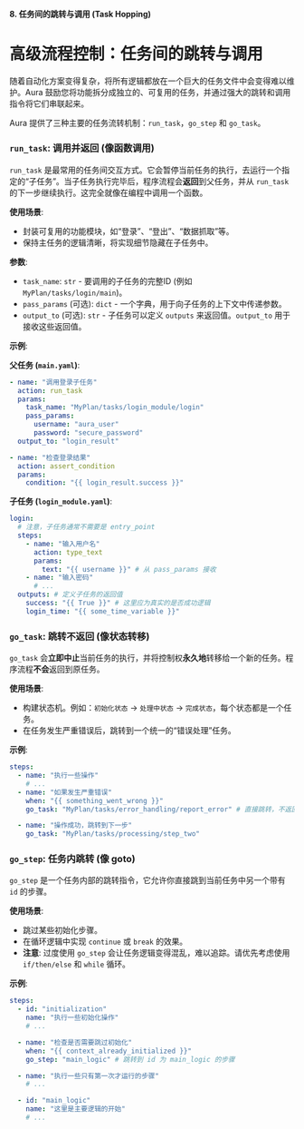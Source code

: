 

#### **8. 任务间的跳转与调用 (Task Hopping)**


# **高级流程控制：任务间的跳转与调用**

随着自动化方案变得复杂，将所有逻辑都放在一个巨大的任务文件中会变得难以维护。Aura 鼓励您将功能拆分成独立的、可复用的任务，并通过强大的跳转和调用指令将它们串联起来。

Aura 提供了三种主要的任务流转机制：`run_task`，`go_step` 和 `go_task`。

### **`run_task`: 调用并返回 (像函数调用)**

`run_task` 是最常用的任务间交互方式。它会暂停当前任务的执行，去运行一个指定的“子任务”。当子任务执行完毕后，程序流程会**返回**到父任务，并从 `run_task` 的下一步继续执行。这完全就像在编程中调用一个函数。

**使用场景**:
*   封装可复用的功能模块，如“登录”、“登出”、“数据抓取”等。
*   保持主任务的逻辑清晰，将实现细节隐藏在子任务中。

**参数**:
*   `task_name`: `str` - 要调用的子任务的完整ID (例如 `MyPlan/tasks/login/main`)。
*   `pass_params` (可选): `dict` - 一个字典，用于向子任务的上下文中传递参数。
*   `output_to` (可选): `str` - 子任务可以定义 `outputs` 来返回值。`output_to` 用于接收这些返回值。

**示例**:

**父任务 (`main.yaml`)**:
```yaml
- name: "调用登录子任务"
  action: run_task
  params:
    task_name: "MyPlan/tasks/login_module/login"
    pass_params:
      username: "aura_user"
      password: "secure_password"
  output_to: "login_result"

- name: "检查登录结果"
  action: assert_condition
  params:
    condition: "{{ login_result.success }}"
```

**子任务 (`login_module.yaml`)**:
```yaml
login:
  # 注意，子任务通常不需要是 entry_point
  steps:
    - name: "输入用户名"
      action: type_text
      params:
        text: "{{ username }}" # 从 pass_params 接收
    - name: "输入密码"
      # ...
  outputs: # 定义子任务的返回值
    success: "{{ True }}" # 这里应为真实的是否成功逻辑
    login_time: "{{ some_time_variable }}"
```

### **`go_task`: 跳转不返回 (像状态转移)**

`go_task` 会**立即中止**当前任务的执行，并将控制权**永久地**转移给一个新的任务。程序流程**不会**返回到原任务。

**使用场景**:
*   构建状态机。例如：`初始化状态` -> `处理中状态` -> `完成状态`，每个状态都是一个任务。
*   在任务发生严重错误后，跳转到一个统一的“错误处理”任务。

**示例**:
```yaml
steps:
  - name: "执行一些操作"
    # ...
  - name: "如果发生严重错误"
    when: "{{ something_went_wrong }}"
    go_task: "MyPlan/tasks/error_handling/report_error" # 直接跳转，不返回

  - name: "操作成功，跳转到下一步"
    go_task: "MyPlan/tasks/processing/step_two"
```

### **`go_step`: 任务内跳转 (像 goto)**

`go_step` 是一个任务内部的跳转指令，它允许你直接跳到当前任务中另一个带有 `id` 的步骤。

**使用场景**:
*   跳过某些初始化步骤。
*   在循环逻辑中实现 `continue` 或 `break` 的效果。
*   **注意**: 过度使用 `go_step` 会让任务逻辑变得混乱，难以追踪。请优先考虑使用 `if/then/else` 和 `while` 循环。

**示例**:
```yaml
steps:
  - id: "initialization"
    name: "执行一些初始化操作"
    # ...

  - name: "检查是否需要跳过初始化"
    when: "{{ context_already_initialized }}"
    go_step: "main_logic" # 跳转到 id 为 main_logic 的步骤

  - name: "执行一些只有第一次才运行的步骤"
    # ...

  - id: "main_logic"
    name: "这里是主要逻辑的开始"
    # ...
```

